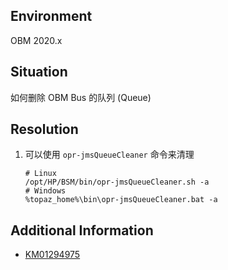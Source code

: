 ## Environment
OBM 2020.x

## Situation 
如何删除 OBM Bus 的队列 (Queue)

## Resolution
1. 可以使用 `opr-jmsQueueCleaner` 命令来清理
    ```shell
    # Linux
    /opt/HP/BSM/bin/opr-jmsQueueCleaner.sh -a
    # Windows
    %topaz_home%\bin\opr-jmsQueueCleaner.bat -a
    ```

## Additional Information
- [KM01294975](https://softwaresupport.softwaregrp.com/doc/KM01294975)